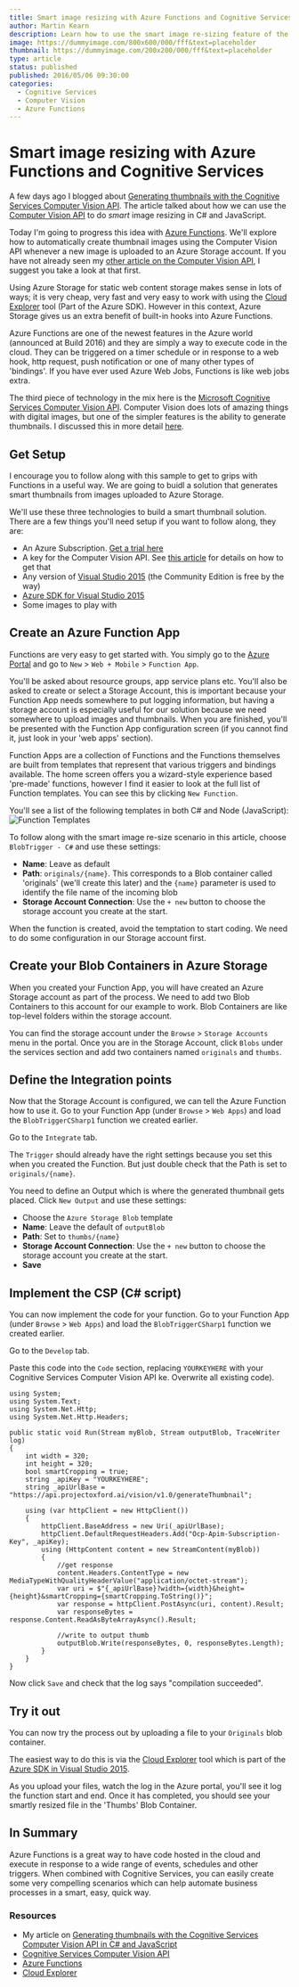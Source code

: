 ```yaml
---
title: Smart image resizing with Azure Functions and Cognitive Services
author: Martin Kearn
description: Learn how to use the smart image re-sizing feature of the Cognitive Services Computer Vision API inside an Azure Function
image: https://dummyimage.com/800x600/000/fff&text=placeholder
thumbnail: https://dummyimage.com/200x200/000/fff&text=placeholder
type: article
status: published
published: 2016/05/06 09:30:00
categories: 
  - Cognitive Services
  - Computer Vision
  - Azure Functions
---
```


# Smart image resizing with Azure Functions and Cognitive Services
A few days ago I blogged about [Generating thumbnails with the Cognitive Services Computer Vision API](https://blogs.msdn.microsoft.com/martinkearn/2016/05/03/using-the-microsoft-cognitive-computer-vision-api-in-c-and-javascript/). The article talked about how we can use the [Computer Vision API](https://www.microsoft.com/cognitive-services/en-us/computer-vision-api) to do _smart_ image resizing in C# and JavaScript.

Today I'm going to progress this idea with [Azure Functions](https://azure.microsoft.com/en-us/services/functions/). We'll explore how to automatically create thumbnail images using the Computer Vision API whenever a new image is uploaded to an Azure Storage account. If you have not already seen my [other article on the Computer Vision API](https://blogs.msdn.microsoft.com/martinkearn/2016/05/03/using-the-microsoft-cognitive-computer-vision-api-in-c-and-javascript/), I suggest you take a look at that first.

Using Azure Storage for static web content storage makes sense in lots of ways; it is very cheap, very fast and very easy to work with using the [Cloud Explorer](https://azure.microsoft.com/en-gb/documentation/articles/vs-azure-tools-resources-managing-with-cloud-explorer/) tool (Part of the Azure SDK). However in this context, Azure Storage gives us an extra benefit of built-in hooks into Azure Functions.

Azure Functions are one of the newest features in the Azure world (announced at Build 2016) and they are simply a way to execute code in the cloud. They can be triggered on a timer schedule or in response to a web hook, http request, push notification or one of many other types of 'bindings'. If you have ever used Azure Web Jobs, Functions is like web jobs extra.

The third piece of technology in the mix here is the [Microsoft Cognitive Services Computer Vision API](https://www.microsoft.com/cognitive-services/en-us/computer-vision-api). Computer Vision does lots of amazing things with digital images, but one of the simpler features is the ability to generate thumbnails. I discussed this in more detail [here](https://blogs.msdn.microsoft.com/martinkearn/2016/05/03/using-the-microsoft-cognitive-computer-vision-api-in-c-and-javascript/).

## Get Setup
I encourage you to follow along with this sample to get to grips with Functions in a useful way. We are going to buidl a solution that generates smart thumbnails from images uploaded to Azure Storage.

We'll use these three technologies to build a smart thumbnail solution. There are a few things you'll need setup if you want to follow along, they are:
* An Azure Subscription. [Get a trial here](https://azure.microsoft.com/en-gb/pricing/free-trial/)
* A key for the Computer Vision API. See [this article](https://blogs.msdn.microsoft.com/martinkearn/2016/05/03/using-the-microsoft-cognitive-computer-vision-api-in-c-and-javascript/) for details on how to get that
* Any version of [Visual Studio 2015](https://www.visualstudio.com/) (the Community Edition is free by the way)
* [Azure SDK for Visual Studio 2015](https://azure.microsoft.com/en-gb/downloads/)
* Some images to play with

## Create an Azure Function App
Functions are very easy to get started with. You simply go to the [Azure Portal](http://portal.azure.com/) and go to `New` > `Web + Mobile` > `Function App`.

You'll be asked about resource groups, app service plans etc. You'll also be asked to create or select a Storage Account, this is important because your Function App needs somewhere to put logging information, but having a storage account is especially useful for our solution because we need somewhere to upload images and thumbnails. When you are finished, you'll be presented with the Function App configuration screen (if you cannot find it, just look in your 'web apps' section). 

Function Apps are a collection of Functions and the Functions themselves are built from templates that represent that various triggers and bindings available. The home screen offers you a wizard-style experience based 'pre-made' functions, however I find it easier to look at the full list of Function templates. You can see this by clicking `New Function`.

You'll see a list of the following templates in both C# and Node (JavaScript):
![Function Templates](https://raw.githubusercontent.com/martinkearn/Content/master/Blogs/Images/FunctionTemplates.png)

To follow along with the smart image re-size scenario in this article, choose `BlobTrigger - C#` and use these settings:
* **Name**: Leave as default
* **Path**: `originals/{name}`. This corresponds to a Blob container called 'originals' (we'll create this later) and the `{name}` parameter is used to identify the file name of the incoming blob
* **Storage Account Connection**: Use the `+ new` button to choose the storage account you create at the start.

When the function is created, avoid the temptation to start coding. We need to do some configuration in our Storage account first.

## Create your Blob Containers in Azure Storage
When you created your Function App, you will have created an Azure Storage account as part of the process. We need to add two Blob Containers to this account for our example to work. Blob Containers are like top-level folders within the storage account.

You can find the storage account under the `Browse` > `Storage Accounts` menu in the portal. Once you are in the Storage Account, click `Blobs` under the services section and add two containers named `originals` and `thumbs`.

## Define the Integration points
Now that the Storage Account is configured, we can tell the Azure Function how to use it. Go to your Function App (under `Browse` > `Web Apps`) and load the `BlobTriggerCSharp1` function we created earlier.

Go to the `Integrate` tab.

The `Trigger` should already have the right settings because you set this when you created the Function. But just double check that the Path is set to `originals/{name}`.

You need to define an Output which is where the generated thumbnail gets placed. Click `New Output` and use these settings:
* Choose the `Azure Storage Blob` template
* **Name**: Leave the default of `outputBlob`
* **Path**: Set to `thumbs/{name}`
* **Storage Account Connection**: Use the `+ new` button to choose the storage account you create at the start.
* **Save**

## Implement the CSP (C\# script)
You can now implement the code for your function. Go to your Function App (under `Browse` > `Web Apps`) and load the `BlobTriggerCSharp1` function we created earlier.

Go to the `Develop` tab.

Paste this code into the `Code` section, replacing `YOURKEYHERE` with your Cognitive Services Computer Vision API ke. Overwrite all existing code).
```
using System;
using System.Text;
using System.Net.Http;
using System.Net.Http.Headers;

public static void Run(Stream myBlob, Stream outputBlob, TraceWriter log)
{
    int width = 320;
    int height = 320;
    bool smartCropping = true;
    string _apiKey = "YOURKEYHERE";
    string _apiUrlBase = "https://api.projectoxford.ai/vision/v1.0/generateThumbnail";

    using (var httpClient = new HttpClient())
    {
        httpClient.BaseAddress = new Uri(_apiUrlBase);
        httpClient.DefaultRequestHeaders.Add("Ocp-Apim-Subscription-Key", _apiKey);
        using (HttpContent content = new StreamContent(myBlob))
        {
            //get response
            content.Headers.ContentType = new MediaTypeWithQualityHeaderValue("application/octet-stream");
            var uri = $"{_apiUrlBase}?width={width}&height={height}&smartCropping={smartCropping.ToString()}";
            var response = httpClient.PostAsync(uri, content).Result;
            var responseBytes = response.Content.ReadAsByteArrayAsync().Result;

            //write to output thumb
            outputBlob.Write(responseBytes, 0, responseBytes.Length);
        }
    }
}
```

Now click `Save` and check that the log says "compilation succeeded".

## Try it out
You can now try the process out by uploading a file to your `Originals` blob container.

The easiest way to do this is via the [Cloud Explorer](https://azure.microsoft.com/en-gb/documentation/articles/vs-azure-tools-resources-managing-with-cloud-explorer/) tool which is part of the [Azure SDK in Visual Studio 2015](https://azure.microsoft.com/en-gb/downloads/).

As you upload your files, watch the log in the Azure portal, you'll see it log the function start and end. Once it has completed, you should see your smartly resized file in the 'Thumbs' Blob Container. 

## In Summary
Azure Functions is a great way to have code hosted in the cloud and execute in response to a wide range of events, schedules and other triggers. When combined with Cognitive Services, you can easily create some very compelling scenarios which can help automate business processes in a smart, easy, quick way.

### Resources
* My article on [Generating thumbnails with the Cognitive Services Computer Vision API in C# and JavaScript](https://blogs.msdn.microsoft.com/martinkearn/2016/05/03/using-the-microsoft-cognitive-computer-vision-api-in-c-and-javascript/)
* [Cognitive Services Computer Vision API](https://www.microsoft.com/cognitive-services/en-us/computer-vision-api)
* [Azure Functions](https://azure.microsoft.com/en-us/services/functions/)
* [Cloud Explorer](https://azure.microsoft.com/en-gb/documentation/articles/vs-azure-tools-resources-managing-with-cloud-explorer/)
